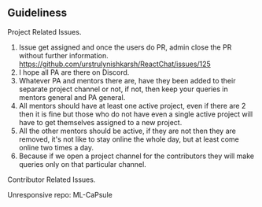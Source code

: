 ## Guideliness 

Project Related Issues.

1. Issue get assigned and once the users do PR, admin close the PR without further information. https://github.com/urstrulynishkarsh/ReactChat/issues/125
2.  I hope all PA are there on Discord.
3.  Whatever PA and mentors there are, have they been added to their separate project channel or not, if not, then keep your queries in mentors general and PA general.
4.  All mentors should have at least one active project, even if there are 2 then it is fine but those who do not have even a single active project will have to get themselves assigned to a new project.
5.  All the other mentors should be active, if they are not then they are removed, it's not like  to stay online the whole day, but at least come online two times a day.
6.  Because if we open a project channel for the contributors they will make queries only on that particular channel.
   












Contributor Related Issues. 


Unresponsive repo: 
ML-CaPsule
